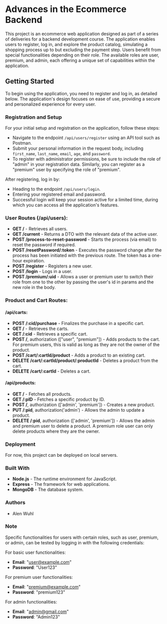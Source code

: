 # Advances in the Ecommerce Backend

This project is an ecommerce web application designed as part of a series of deliveries for a backend development course. The application enables users to register, log in, and explore the product catalog, simulating a shopping process up to but excluding the payment step. Users benefit from special functionalities depending on their role. The available roles are user, premium, and admin, each offering a unique set of capabilities within the application.

## Getting Started

To begin using the application, you need to register and log in, as detailed below. The application's design focuses on ease of use, providing a secure and personalized experience for every user.

### Registration and Setup

For your initial setup and registration on the application, follow these steps:

- Navigate to the endpoint `/api/users/register` using an API tool such as Postman.
- Submit your personal information in the request body, including `first_name`, `last_name`, `email`, `age`, and `password`.
- To register with administrator permissions, be sure to include the role of "admin" in your registration data. Similarly, you can register as a "premium" user by specifying the role of "premium".

After registering, log in by:

- Heading to the endpoint `/api/users/login`.
- Entering your registered email and password.
- Successful login will keep your session active for a limited time, during which you can access all the application's features.

### User Routes (/api/users):

- **GET /** - Retrieves all users.
- **GET /current** - Returns a DTO with the relevant data of the active user.
- **POST /process-to-reset-password** - Starts the process (via email) to reset the password if required.
- **POST /resetPassword/:token** - Executes the password change after the process has been initiated with the previous route. The token has a one-hour expiration.
- **POST /register** - Registers a new user.
- **POST /login** - Logs in a user.
- **POST /premium/:uid** - Allows a user or premium user to switch their role from one to the other by passing the user's id in params and the new role in the body.

### Product and Cart Routes:

#### /api/carts:

- **POST /:cid/purchase** - Finalizes the purchase in a specific cart.
- **GET /** - Retrieves the carts.
- **GET /:cid** - Retrieves a specific cart.
- **POST /**, authorization (["user", "premium"]) - Adds products to the cart. For premium users, this is valid as long as they are not the owner of the product.
- **POST /cart/:cartId/product** - Adds a product to an existing cart.
- **DELETE /cart/:cartId/product/:productId** - Deletes a product from the cart.
- **DELETE /cart/:cartId** - Deletes a cart.

#### /api/products:

- **GET /** - Fetches all products.
- **GET /:pID** - Fetches a specific product by ID.
- **POST /**, authorization (['admin', 'premium']) - Creates a new product.
- **PUT /:pid**, authorization('admin') - Allows the admin to update a product.
- **DELETE /:pid**, authorization (['admin', 'premium']) - Allows the admin and premium user to delete a product. A premium role user can only delete products where they are the owner.

### Deployment

For now, this project can be deployed on local servers.

### Built With

- **Node.js** - The runtime environment for JavaScript.
- **Express** - The framework for web applications.
- **MongoDB** - The database system.

### Authors

- Alen Wuhl

### Note

Specific functionalities for users with certain roles, such as user, premium, or admin, can be tested by logging in with the following credentials:

For basic user functionalities:

- **Email**: "user@example.com"
- **Password**: "User123"

For premium user functionalities:

- **Email**: "premium@example.com"
- **Password**: "premium123"

For admin functionalities:

- **Email**: "admin@gmail.com"
- **Password**: "Admin123"

